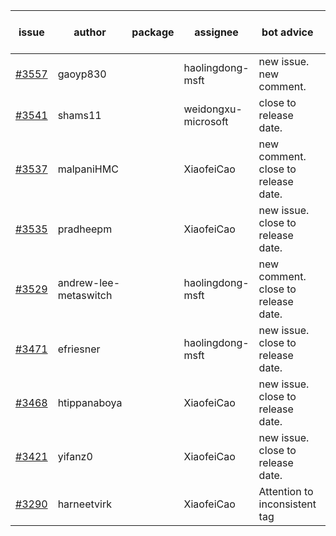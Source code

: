 | issue | author | package | assignee | bot advice | created date of issue | target release date | date from target |
| ------ | ------ | ------ | ------ | ------ | ------ | ------ | :-----: |
| [#3557](https://github.com/Azure/sdk-release-request/issues/3557) | gaoyp830 |  | haolingdong-msft | new issue. new comment. | 12-09 | 01-27 |  |
| [#3541](https://github.com/Azure/sdk-release-request/issues/3541) | shams11 |  | weidongxu-microsoft | close to release date.  | 12-07 | 12-23 | 2 |
| [#3537](https://github.com/Azure/sdk-release-request/issues/3537) | malpaniHMC |  | XiaofeiCao | new comment. close to release date.  | 12-06 | 12-23 | 2 |
| [#3535](https://github.com/Azure/sdk-release-request/issues/3535) | pradheepm |  | XiaofeiCao | new issue. close to release date.  | 12-06 | 12-23 | 2 |
| [#3529](https://github.com/Azure/sdk-release-request/issues/3529) | andrew-lee-metaswitch |  | haolingdong-msft | new comment. close to release date.  | 12-05 | 12-23 | 2 |
| [#3471](https://github.com/Azure/sdk-release-request/issues/3471) | efriesner |  | haolingdong-msft | new issue. close to release date.  | 11-29 | 12-23 | 2 |
| [#3468](https://github.com/Azure/sdk-release-request/issues/3468) | htippanaboya |  | XiaofeiCao | new issue. close to release date.  | 11-29 | 12-23 | 2 |
| [#3421](https://github.com/Azure/sdk-release-request/issues/3421) | yifanz0 |  | XiaofeiCao | new issue. close to release date.  | 11-16 | 12-23 | 2 |
| [#3290](https://github.com/Azure/sdk-release-request/issues/3290) | harneetvirk |  | XiaofeiCao | Attention to inconsistent tag | 10-25 | 11-25 |  |
